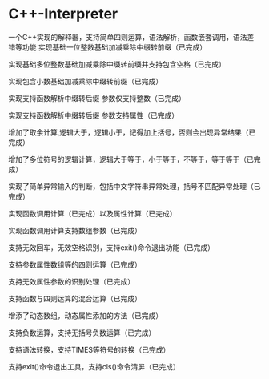 # C++-Interpreter
一个C++实现的解释器，支持简单四则运算，语法解析，函数嵌套调用，语法差错等功能
实现基础一位整数基础加减乘除中缀转前缀（已完成）

实现基础多位整数基础加减乘除中缀转前缀并支持包含空格（已完成）

实现包含小数基础加减乘除中缀转前缀（已完成）

实现支持函数解析中缀转后缀 参数仅支持整数（已完成）

实现支持函数解析中缀转后缀 参数支持属性（已完成）

增加了取余计算,逻辑大于，逻辑小于，记得加上括号，否则会出现异常结果（已完成）

增加了多位符号的逻辑计算，逻辑大于等于，小于等于，不等于，等于等于（已完成）

实现了简单异常输入的判断，包括中文字符串异常处理，括号不匹配异常处理（已完成）

实现函数调用计算（已完成）以及属性计算（已完成）

实现函数调用计算支持数组参数（已完成）

支持无效回车，无效空格识别，支持exit()命令退出功能（已完成）

支持参数属性数组等的四则运算（已完成）

支持无效属性参数的识别处理（已完成）

支持函数与四则运算的混合运算（已完成）

增添了动态数组，动态属性添加的方法（已完成）

支持负数运算，支持无括号负数运算（已完成）

支持语法转换，支持TIMES等符号的转换（已完成）

支持exit()命令退出工具，支持cls()命令清屏（已完成）

